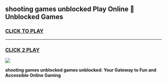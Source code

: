 
## shooting games unblocked Play Online 👋 Unblocked Games
<h3>
<a href="https://premium.freeplayer.one?title=shooting_games_unblocked&ref=19F">CLICK TO PLAY</a></h3>
<hr>

<h3>
<a href="https://premium.freeplayer.one?title=shooting_games_unblocked&ref=19F">CLICK 2 PLAY</a>
  
</h3>

<a href="https://premium.freeplayer.one?title=shooting_games_unblocked&ref=19F"><img src="https://clearcache.store/games.png"></a>


**shooting games unblocked games unblocked: Your Gateway to Fun and Accessible Online Gaming**
